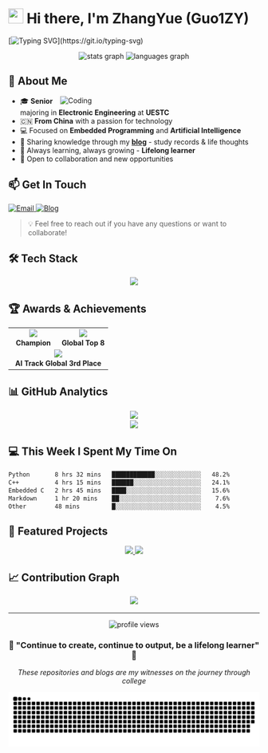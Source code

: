 # <img src="https://raw.githubusercontent.com/MartinHeinz/MartinHeinz/master/wave.gif" width="30px" height="30px"> Hi there, I'm ZhangYue (Guo1ZY)

[![Typing SVG](https://readme-typing-svg.demolab.com?font=Fira+Code&size=22&duration=3000&pause=1000&color=3F51F7&center=false&vCenter=false&multiline=true&repeat=true&random=false&width=600&height=80&lines=Hello+!+I'm+Guo1ZY+from+China!+🇨🇳;Electronic+Engineering+Senior+%40+UESTC;Embedded+Systems+%26+AI+Enthusiast;Welcome+to+my+GitHub+Profile!)](https://git.io/typing-svg)

<div align="center">
  <img src="https://github-readme-stats.vercel.app/api?username=Guo1ZY&hide_title=false&hide_rank=false&show_icons=true&include_all_commits=true&count_private=true&disable_animations=false&theme=tokyonight&locale=en&hide_border=false" height="150" alt="stats graph"  />
  <img src="https://github-readme-stats.vercel.app/api/top-langs?username=Guo1ZY&locale=en&hide_title=false&layout=compact&card_width=320&langs_count=6&theme=tokyonight&hide_border=false" height="150" alt="languages graph"  />
</div>

## 🚀 About Me

<img align="right" alt="Coding" width="400" src="https://cdn.dribbble.com/users/1162077/screenshots/3848914/programmer.gif">

- 🎓 **Senior** majoring in **Electronic Engineering** at **UESTC**
- 🇨🇳 **From China** with a passion for technology
- 💻 Focused on **Embedded Programming** and **Artificial Intelligence**
- 📝 Sharing knowledge through my [**blog**](https://zyblogs.cn) - study records & life thoughts
- 🌱 Always learning, always growing - **Lifelong learner**
- 🤝 Open to collaboration and new opportunities

## 📫 Get In Touch

<div align="left">
  <a href="mailto:1352872047@qq.com">
    <img src="https://img.shields.io/badge/Email-D14836?style=for-the-badge&logo=gmail&logoColor=white" alt="Email"/>
  </a>
  <a href="https://zyblogs.cn">
    <img src="https://img.shields.io/badge/Blog-21759B?style=for-the-badge&logo=wordpress&logoColor=white" alt="Blog"/>
  </a>
</div>

> 💡 Feel free to reach out if you have any questions or want to collaborate!

## 🛠️ Tech Stack

<div align="center">
  <img src="https://skillicons.dev/icons?i=c,cpp,python,embedded,arduino,raspberrypi,tensorflow,pytorch,opencv,git,github,vscode,linux" />
</div>

## 🏆 Awards & Achievements

<div align="center">
  <table>
    <tr>
      <td align="center" width="50%">
        <img src="https://img.shields.io/badge/🏆_2024-China_Robot_Competition_ROBOCON-gold?style=for-the-badge&labelColor=FFD700&color=FFA500" />
        <br><strong>Champion</strong>
      </td>
      <td align="center" width="50%">
        <img src="https://img.shields.io/badge/🥈_2024-ABU_Robot_Competition_ROBOCON-silver?style=for-the-badge&labelColor=C0C0C0&color=A9A9A9" />
        <br><strong>Global Top 8</strong>
      </td>
    </tr>
    <tr>
      <td align="center" colspan="2">
        <img src="https://img.shields.io/badge/🥉_2025-ZTE_Cupping_Moon_Algorithm_Elite_Challenge-bronze?style=for-the-badge&labelColor=CD7F32&color=D2691E" />
        <br><strong>AI Track Global 3rd Place</strong>
      </td>
    </tr>
  </table>
</div>

## 📊 GitHub Analytics

<div align="center">
  <img src="https://github-readme-activity-graph.vercel.app/graph?username=Guo1ZY&theme=tokyo-night&bg_color=1a1b27&color=70a5fd&line=70a5fd&point=ffffff&area=true&hide_border=true" />
</div>

<div align="center">
  <img src="https://github-readme-streak-stats.herokuapp.com/?user=Guo1ZY&theme=tokyonight&hide_border=true" />
</div>

## 💻 This Week I Spent My Time On

<!--START_SECTION:waka-->
```text
Python       8 hrs 32 mins   ████████████░░░░░░░░░░░░░   48.2%
C++          4 hrs 15 mins   ██████░░░░░░░░░░░░░░░░░░░   24.1%
Embedded C   2 hrs 45 mins   ████░░░░░░░░░░░░░░░░░░░░░   15.6%
Markdown     1 hr 20 mins    ██░░░░░░░░░░░░░░░░░░░░░░░    7.6%
Other        48 mins         █░░░░░░░░░░░░░░░░░░░░░░░░    4.5%
```
<!--END_SECTION:waka-->

## 🌟 Featured Projects

<div align="center">
  <a href="https://github.com/Guo1ZY/PROJECT1">
    <img src="https://github-readme-stats.vercel.app/api/pin/?username=Guo1ZY&repo=PROJECT1&theme=tokyonight&hide_border=true" />
  </a>
  <a href="https://github.com/Guo1ZY/PROJECT2">
    <img src="https://github-readme-stats.vercel.app/api/pin/?username=Guo1ZY&repo=PROJECT2&theme=tokyonight&hide_border=true" />
  </a>
</div>

## 📈 Contribution Graph

<div align="center">
  <img src="https://github-readme-stats.vercel.app/api/wakatime?username=YOUR_USERNAME&theme=tokyonight&hide_border=true" />
</div>

---

<div align="center">
  <img src="https://komarev.com/ghpvc/?username=YOUR_USERNAME&label=Profile%20views&color=0e75b6&style=flat" alt="profile views" />
</div>

<div align="center">
  <h3>🚀 "Continue to create, continue to output, be a lifelong learner" 🚀</h3>
  <p><em>These repositories and blogs are my witnesses on the journey through college</em></p>
</div>

<div align="center">
  <img src="https://raw.githubusercontent.com/platane/platane/output/github-contribution-grid-snake-dark.svg" alt="Snake animation" />
</div>
 
